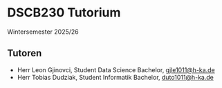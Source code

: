 # DSCB230 Tutorium
Wintersemester 2025/26

## Tutoren
- Herr Leon Gjinovci, Student Data Science Bachelor, gjle1011@h-ka.de
- Herr Tobias Dudziak, Student Informatik Bachelor, duto1011@h-ka.de
